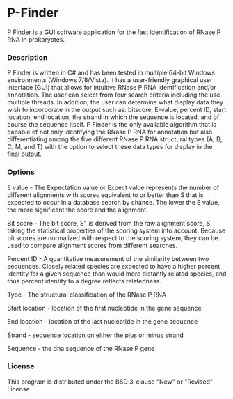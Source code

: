 # P-Finder
P Finder is a GUI software application for the fast identification of RNase P RNA in prokaryotes.


### Description
P Finder is written in C# and has been tested in multiple 64-bit Windows environments (Windows 7/8/Vista). It has a user-friendly graphical user interface (GUI) that allows for intuitive RNase P RNA identification and/or annotation.  The user can select from four search criteria including the use multiple threads. In addition, the user can determine what display data they wish to incorporate in the output such as: bitscore, E-value, percent ID, start location, end location, the strand in which the sequence is located, and of course the sequence itself.  P Finder is the only available algorithm that is capable of not only identifying the RNase P RNA for annotation but also differentiating among the five different RNase P RNA structural types (A, B, C, M, and T) with the option to select these data types for display in the final output. 

### Options

E value - The Expectation value or Expect value represents the number of different alignments with scores equivalent to or better than S that is expected to occur in a database search by chance. The lower the E value, the more significant the score and the alignment.

Bit score - The bit score, S', is derived from the raw alignment score, S, taking the statistical properties of the scoring system into account. Because bit scores are normalized with respect to the scoring system, they can be used to compare alignment scores from different searches.

Percent ID - A quantitative measurement of the similarity between two sequences. Closely related species are expected to have a higher percent identity for a given sequence than would more distantly related species, and thus percent identity to a degree reflects relatedness. 

Type - The structural classification of the RNase P RNA

Start location - location of the first nucleotide in the gene sequence

End location - location of the last nucleotide in the gene sequence

Strand - sequence location on either the plus or minus strand

Sequence - the dna sequence of the RNase P gene
  
### License
This program is distributed under the BSD 3-clause "New" or "Revised" License



